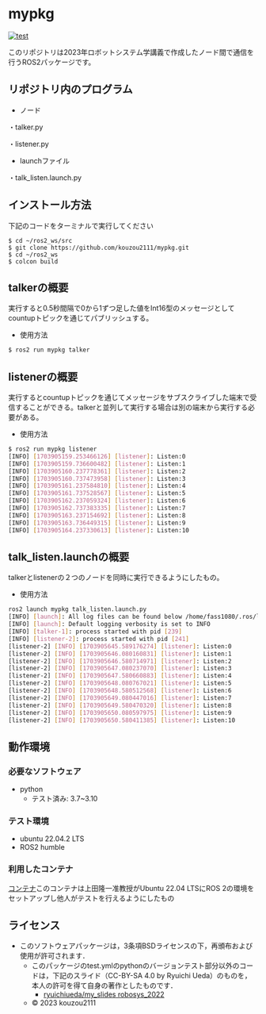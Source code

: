 # mypkg
[![test](https://github.com/kouzou2111/mypkg/actions/workflows/test.yml/badge.svg)](https://github.com/kouzou2111/mypkg/actions/workflows/test.yml)

このリポジトリは2023年ロボットシステム学講義で作成したノード間で通信を行うROS2パッケージです。


## リポジトリ内のプログラム
* ノード

・talker.py

・listener.py

* launchファイル

・talk_listen.launch.py

## インストール方法
下記のコードをターミナルで実行してください
```
$ cd ~/ros2_ws/src
$ git clone https://github.com/kouzou2111/mypkg.git
$ cd ~/ros2_ws
$ colcon build
```

## talkerの概要

実行すると0.5秒間隔で0から1ずつ足した値をInt16型のメッセージとしてcountupトピックを通じてパブリッシュする。

* 使用方法

```bash
$ ros2 run mypkg talker
```
## listenerの概要

実行するとcountupトピックを通じてメッセージをサブスクライブした端末で受信することができる。talkerと並列して実行する場合は別の端末から実行する必要がある。

* 使用方法

```bash
$ ros2 run mypkg listener
[INFO] [1703905159.253466126] [listener]: Listen:0
[INFO] [1703905159.736600482] [listener]: Listen:1
[INFO] [1703905160.237778361] [listener]: Listen:2
[INFO] [1703905160.737473958] [listener]: Listen:3
[INFO] [1703905161.237584810] [listener]: Listen:4
[INFO] [1703905161.737528567] [listener]: Listen:5
[INFO] [1703905162.237059324] [listener]: Listen:6
[INFO] [1703905162.737383335] [listener]: Listen:7
[INFO] [1703905163.237154692] [listener]: Listen:8
[INFO] [1703905163.736449315] [listener]: Listen:9
[INFO] [1703905164.237330613] [listener]: Listen:10
```

## talk_listen.launchの概要

talkerとlistenerの２つのノードを同時に実行できるようにしたもの。

* 使用方法

```bash
ros2 launch mypkg talk_listen.launch.py
[INFO] [launch]: All log files can be found below /home/fass1080/.ros/log/2023-12-30-12-07-24-810757-DESKTOP-TTGLLEK-237
[INFO] [launch]: Default logging verbosity is set to INFO
[INFO] [talker-1]: process started with pid [239]
[INFO] [listener-2]: process started with pid [241]
[listener-2] [INFO] [1703905645.589176274] [listener]: Listen:0
[listener-2] [INFO] [1703905646.080160831] [listener]: Listen:1
[listener-2] [INFO] [1703905646.580714971] [listener]: Listen:2
[listener-2] [INFO] [1703905647.080237070] [listener]: Listen:3
[listener-2] [INFO] [1703905647.580660883] [listener]: Listen:4
[listener-2] [INFO] [1703905648.080767021] [listener]: Listen:5
[listener-2] [INFO] [1703905648.580512568] [listener]: Listen:6
[listener-2] [INFO] [1703905649.080447016] [listener]: Listen:7
[listener-2] [INFO] [1703905649.580470320] [listener]: Listen:8
[listener-2] [INFO] [1703905650.080597975] [listener]: Listen:9
[listener-2] [INFO] [1703905650.580411385] [listener]: Listen:10
```

## 動作環境
### 必要なソフトウェア　
* python
  * テスト済み: 3.7~3.10


### テスト環境
* ubuntu 22.04.2 LTS
* ROS2 humble

### 利用したコンテナ
[コンテナ](https://hub.docker.com/layers/ryuichiueda/ubuntu22.04-ros2/latest/images/sha256-0e1773bc6f12b57172c8818aac36aeb97ca13269028028d49ad5f6f8cc0d6204?context=explore)このコンテナは上田隆一准教授がUbuntu 22.04 LTSにROS 2の環境をセットアップし他人がテストを行えるようにしたもの

## ライセンス
* このソフトウェアパッケージは，3条項BSDライセンスの下，再頒布および使用が許可されます．
    * このパッケージのtest.ymlのpythonのバージョンテスト部分以外のコードは，下記のスライド（CC-BY-SA 4.0 by Ryuichi Ueda）のものを，本人の許可を得て自身の著作としたものです．
         * [ryuichiueda/my_slides robosys_2022](https://github.com/ryuichiueda/my_slides/tree/master/robosys_2022)
    * © 2023 kouzou2111
